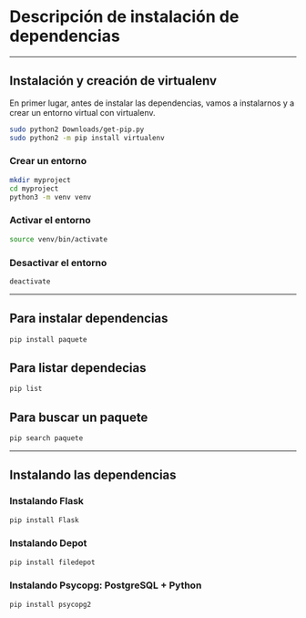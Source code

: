# Descripción de instalación de dependencias

---

## Instalación y creación de virtualenv

En primer lugar, antes de instalar las dependencias, vamos a instalarnos y a crear un entorno virtual con virtualenv.

```bash
sudo python2 Downloads/get-pip.py
sudo python2 -m pip install virtualenv
```

### Crear un entorno

```bash
mkdir myproject
cd myproject
python3 -m venv venv
```

### Activar el entorno

```bash
source venv/bin/activate
```

### Desactivar el entorno 

```bash
deactivate
```

---

## Para instalar dependencias

```bash
pip install paquete
```

## Para listar dependecias

```bash
pip list
```

## Para buscar un paquete

```bash
pip search paquete
```

---

## Instalando las dependencias

### Instalando Flask

```bash
pip install Flask
```

### Instalando Depot

```bash
pip install filedepot
```

### Instalando Psycopg: PostgreSQL + Python

```bash
pip install psycopg2
```
